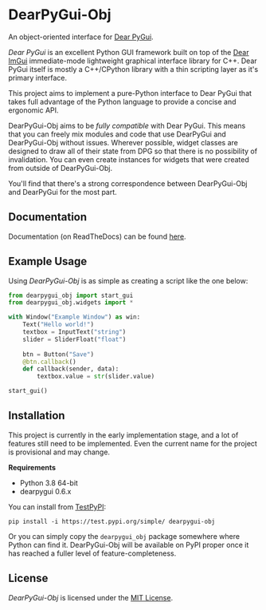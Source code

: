 # DearPyGui-Obj
An object-oriented interface for [Dear PyGui](https://github.com/hoffstadt/DearPyGui).

*Dear PyGui* is an excellent Python GUI framework built on top of the [Dear ImGui](https://github.com/ocornut/imgui) immediate-mode lightweight graphical interface library for C++. Dear PyGui itself is mostly a C++/CPython library with a thin scripting layer as it's primary interface.

This project aims to implement a pure-Python interface to Dear PyGui that takes full advantage of the Python language to provide a concise and ergonomic API.

DearPyGui-Obj aims to be *fully compatible* with Dear PyGui. This means that you can freely mix modules and code that use DearPyGui and DearPyGui-Obj without issues. Wherever possible, widget classes are designed to draw all of their state from DPG so that there is no possibility of invalidation. You can even create instances for widgets that were created from outside of DearPyGui-Obj. 

You'll find that there's a strong correspondence between DearPyGui-Obj and DearPyGui for the most part.
## Documentation
Documentation (on ReadTheDocs) can be found [here](https://dearpygui-obj.readthedocs.io/en/latest/index.html).

## Example Usage
Using *DearPyGui-Obj* is as simple as creating a script like the one below:

``` python
from dearpygui_obj import start_gui
from dearpygui_obj.widgets import *

with Window("Example Window") as win:
    Text("Hello world!")
    textbox = InputText("string")
    slider = SliderFloat("float")
    
    btn = Button("Save")
    @btn.callback()
    def callback(sender, data):
        textbox.value = str(slider.value)

start_gui()
```

## Installation
This project is currently in the early implementation stage, and a lot of features still need to be implemented. Even the current name for the project is provisional and may change.

**Requirements**
- Python 3.8 64-bit
- dearpygui 0.6.x

You can install from [TestPyPI](https://test.pypi.org/project/dearpygui-obj/):
```
pip install -i https://test.pypi.org/simple/ dearpygui-obj
```

Or you can simply copy the `dearpygui_obj` package somewhere where Python can find it. 
DearPyGui-Obj will be available on PyPI proper once it has reached a fuller level of feature-completeness.

## License

*DearPyGui-Obj* is licensed under the [MIT License](https://github.com/mwerezak/DearPyGui-Obj/blob/master/LICENSE).

